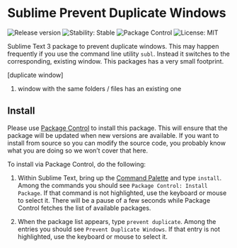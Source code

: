 # Sublime Prevent Duplicate Windows


<p>
  <img src="https://img.shields.io/github/release/aristidesfl/sublime-prevent-duplicate-windows.svg" alt="Release version">
  <img src="https://img.shields.io/badge/stability-stable-green.svg" alt="Stability: Stable">
  <img src="https://img.shields.io/packagecontrol/dm/Prevent%20Duplicate%20Windows.svg" alt="Package Control">
  <img src="https://img.shields.io/badge/license-MIT-lightgray.svg" alt="License: MIT">
</p>

Sublime Text 3 package to prevent duplicate windows.
This may happen frequently if you use the command line utility `subl`.
Instead it switches to the corresponding, existing window.
This packages has a very small footprint.

[duplicate window]
1. window with the same folders / files has an existing one


## Install

Please use [Package Control](https://sublime.wbond.net/installation) to install this package. This will ensure that the package will be updated when new versions are available. If you want to install from source so you can modify the source code, you probably know what you are doing so we won’t cover that here.

To install via Package Control, do the following:

1. Within Sublime Text, bring up the [Command Palette](http://docs.sublimetext.info/en/sublime-text-3/extensibility/command_palette.html) and type `install`. Among the commands you should see `Package Control: Install Package`. If that command is not highlighted, use the keyboard or mouse to select it. There will be a pause of a few seconds while Package Control fetches the list of available packages.

1. When the package list appears, type `prevent duplicate`. Among the entries you should see `Prevent Duplicate Windows`. If that entry is not highlighted, use the keyboard or mouse to select it.

